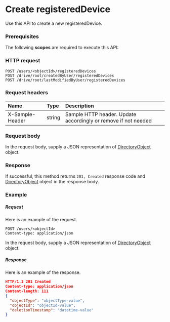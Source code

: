 # Create registeredDevice

Use this API to create a new registeredDevice.
### Prerequisites
The following **scopes** are required to execute this API: 
### HTTP request
<!-- { "blockType": "ignored" } -->
```http
POST /users/<objectId>/registeredDevices
POST /drive/root/createdByUser/registeredDevices
POST /drive/root/lastModifiedByUser/registeredDevices

```
### Request headers
| Name       | Type | Description|
|:---------------|:--------|:----------|
| X-Sample-Header  | string  | Sample HTTP header. Update accordingly or remove if not needed|

### Request body
In the request body, supply a JSON representation of [DirectoryObject](../resources/directoryobject.md) object.


### Response
If successful, this method returns `201, Created` response code and [DirectoryObject](../resources/directoryobject.md) object in the response body.

### Example
##### Request
Here is an example of the request.
<!-- {
  "blockType": "request",
  "name": "create_directoryobject_from_user"
}-->
```http
POST /users/<objectId>
Content-type: application/json
```
In the request body, supply a JSON representation of [DirectoryObject](../resources/directoryobject.md) object.
##### Response
Here is an example of the response.
<!-- {
  "blockType": "response",
  "truncated": false,
  "@odata.type": "directoryobject"
} -->
```json
HTTP/1.1 201 Created
Content-type: application/json
Content-length: 111
{
  "objectType": "objectType-value",
  "objectId": "objectId-value",
  "deletionTimestamp": "datetime-value"
}
```

<!-- uuid: 302feebc-b9a5-4ad9-ad69-63946151bdff
2015-10-16 10:08:08 UTC -->
<!-- {
  "type": "#page.annotation",
  "description": "Create registeredDevice",
  "keywords": "",
  "section": "documentation",
  "tocPath": ""
}-->